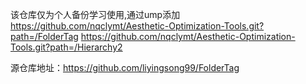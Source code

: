 该仓库仅为个人备份学习使用,通过ump添加
https://github.com/nqclymt/Aesthetic-Optimization-Tools.git?path=/FolderTag
https://github.com/nqclymt/Aesthetic-Optimization-Tools.git?path=/Hierarchy2

源仓库地址：https://github.com/liyingsong99/FolderTag
